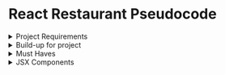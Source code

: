 # React Restaurant Pseudocode
<details>
<summary>Project Requirements </summary>



- [x] Create a wireframe of restaurant site

- [] Generate restaurant name / address / hours of operation

- [x] install bootstrap via npm

- [] Access API information using Axios

- [] Create a restaurant menu

        - [] At least 15 items

        - [] Multiple Menu sections (apps, drinks, entree)

        - [] Render items using API

- [] Manage React Component State


</details>

<details>
<summary>Build-up for project</summary>

What do we want to display on our restaurant site?

 - Need a header with content 

    -Restaurant title : Le Roux Effronté

    -Address : 348 East Main Street Lexington, KY

    -Hours of Operation: 11a-8p

 - Accordions displaying menu items

    -Size and position : We want 2 accordions above and 2 accordions below.

    - Background picture of a dining room, cafe maybe?

    - Lets shoot for a different header look as not to blend too much with background of accordions

    - Do we want accordions to be clear and show background behind or have their own coloring?

    - Default page load: All accordions closed, can visually see all 4 on one page.

    - Stretch goal for accordions, only have one displayed on page that can rotate when a specific button is clicked

    - While any top accordions are open, lets have bottom auto close to adjust for sizing issues?

    -Maybe adding a randomizer for when each accordion is closed it changes the options?

    - Lets have 4 accordions

        - Appetizer
            - Title: Crispy Calamari

                - Description: Golden-fried calamari served with a tangy marinara sauce

                - Price : 9.99

            - Title: Samosas

                - Description: Crispy pastry pockets filled with spiced potatoes and peas, served with a chutney

                - Price: 6.99
            
            - Title: Shrimp Cocktail

                - Description: Freshly poached shrimp served with cocktail sauce and lemon wedges

                - Price: 11.99

            - Title: Lobster Bisque

                - Description: Creamy soup made with lobster stock, cream, and chunks of lobster meat

                - Price: 11.99

        - Brunch (Category:Breakfast)

            - Title: Shrimp and Grits

                - Description: Buttery grits topped with shrimp, bacon and a spicy Cajun cream sauce

                - Price : 14.99

            - Title: French Toast

                - Description: Thick slices of bread dipped in egg batter and fried, topped with powdered sugar

                - Price: 9.99

            - Title: Bagel and Lox

                - Description: A toasted bagel topped with smoked salmon, cream cheese, capers, and red onions

                - Price: 11.99 (WTF this should cost more than shrimp and grits)

            - Title: Breakfast Burrito

                - Description: A flour tortilla filled with scrambled eggs, bacon, cheese, and salsa. Served
                 with hasbrowns

                - Price: 9.99
        - Entreé

            - Title: Falafel Wrap

                - Description: Crispy falafel balls wrapped in a pita with hummus, lettuce, tomato, and tahini sauce

                - Price: 9.99

            - Title: Pesto Chicken Panini

                - Description: Grilled chicken, mozzarella cheese, pesto, and sun-dried tomatoes on a pressed panini bread

                - Price: 10.99

            - Title: Salmon Burger

                - Description: A juicy salmon patty topped with avocado and a spicy mayo sauce, served on a brioche bun

                - Price: 13.99

            - Title: Garlic Shrimp

                - Description: Sauteed shrimp in a garlic and butter sauce, served with bread

                - Price: 17.99

        - Drinks

            - Title: Bloody Mary
            
                - Description: A classic brunch cocktail made with vodka, tomato juice, and spices

                - Price: 7.99

            - Title: Fruit Smoothie

                - Description: A refreshing blend of fresh fruit, yogurt, and honey

                - Price: 6.99

            - Title: Chocolate Martini

                - Description: A decadent cocktail made with chocolate liqueur, chocolate and cream

                - Price: 9.99
   
</details>

<details>
<summary>Must Haves </summary>

#### Basic Menu Structure:

       - Different available menus using React Components

       - Menu items and details acquired by API
    
####  Should Haves  

        - Visually appealing page and function on different screen adjustments / mobile
        - Order menu / shopping cart for online ordering
#### Could Haves
        - User logins
        - Ratings and reviews
        
#### Won't Haves
        - Payment options
        - Admin panel for restaurant staff


</details>

<details>
<summary>JSX Components</summary>

    - Accordion

        - Title shown in dropdown box

        - In dropdown set a list of menu items

        - Do I need a button? Refer back as you are building

    - Rest

        - Title of restaurant

        - Address

        - H.o.Op

        -Separate background IMG

        - Maybe a footer with fake "social media sites"?

    - BgImage

        - Image displaying in site
        
        - URL for image

    - NavButton

        - Stretch goal, but a button that leads to menu? (obviously page will load on menu, but have it their to show functionality)

        - onClick = Reset state to 0

</details>